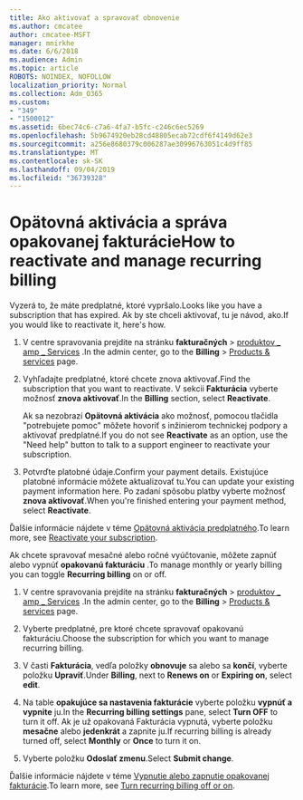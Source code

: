 ```yaml
---
title: Ako aktivovať a spravovať obnovenie
ms.author: cmcatee
author: cmcatee-MSFT
manager: mnirkhe
ms.date: 6/6/2018
ms.audience: Admin
ms.topic: article
ROBOTS: NOINDEX, NOFOLLOW
localization_priority: Normal
ms.collection: Adm_O365
ms.custom:
- "349"
- "1500012"
ms.assetid: 6bec74c6-c7a6-4fa7-b5fc-c246c6ec5269
ms.openlocfilehash: 5b9674920eb28cd48805ecab72cdf6f4149d62e3
ms.sourcegitcommit: a256e8680379c006287ae30996763051c4d9ff85
ms.translationtype: MT
ms.contentlocale: sk-SK
ms.lasthandoff: 09/04/2019
ms.locfileid: "36739328"
---
```

# <a name="how-to-reactivate-and-manage-recurring-billing"></a><span data-ttu-id="997d0-102">Opätovná aktivácia a správa opakovanej fakturácie</span><span class="sxs-lookup"><span data-stu-id="997d0-102">How to reactivate and manage recurring billing</span></span>

<span data-ttu-id="997d0-103">Vyzerá to, že máte predplatné, ktoré vypršalo.</span><span class="sxs-lookup"><span data-stu-id="997d0-103">Looks like you have a subscription that has expired.</span></span> <span data-ttu-id="997d0-104">Ak by ste chceli aktivovať, tu je návod, ako.</span><span class="sxs-lookup"><span data-stu-id="997d0-104">If you would like to reactivate it, here's how.</span></span>
  
1. <span data-ttu-id="997d0-105">V centre spravovania prejdite na stránku **fakturačných** \> [produktov _ amp _ Services](https://go.microsoft.com/fwlink/p/?linkid=842054) .</span><span class="sxs-lookup"><span data-stu-id="997d0-105">In the admin center, go to the **Billing** \> [Products & services](https://go.microsoft.com/fwlink/p/?linkid=842054) page.</span></span>

2. <span data-ttu-id="997d0-106">Vyhľadajte predplatné, ktoré chcete znova aktivovať.</span><span class="sxs-lookup"><span data-stu-id="997d0-106">Find the subscription that you want to reactivate.</span></span> <span data-ttu-id="997d0-107">V sekcii **Fakturácia** vyberte možnosť **znova aktivovať**.</span><span class="sxs-lookup"><span data-stu-id="997d0-107">In the **Billing** section, select  **Reactivate**.</span></span>

    <span data-ttu-id="997d0-108">Ak sa nezobrazí **Opätovná aktivácia** ako možnosť, pomocou tlačidla "potrebujete pomoc" môžete hovoriť s inžinierom technickej podpory a aktivovať predplatné.</span><span class="sxs-lookup"><span data-stu-id="997d0-108">If you do not see **Reactivate** as an option, use the "Need help" button to talk to a support engineer to reactivate your subscription.</span></span>

3. <span data-ttu-id="997d0-109">Potvrďte platobné údaje.</span><span class="sxs-lookup"><span data-stu-id="997d0-109">Confirm your payment details.</span></span> <span data-ttu-id="997d0-110">Existujúce platobné informácie môžete aktualizovať tu.</span><span class="sxs-lookup"><span data-stu-id="997d0-110">You can update your existing payment information here.</span></span> <span data-ttu-id="997d0-111">Po zadaní spôsobu platby vyberte možnosť **znova aktivovať**.</span><span class="sxs-lookup"><span data-stu-id="997d0-111">When you're finished entering your payment method, select **Reactivate**.</span></span>

<span data-ttu-id="997d0-112">Ďalšie informácie nájdete v téme [Opätovná aktivácia predplatného](https://docs.microsoft.com//office365/admin/subscriptions-and-billing/reactivate-your-subscription).</span><span class="sxs-lookup"><span data-stu-id="997d0-112">To learn more, see [Reactivate your subscription](https://docs.microsoft.com//office365/admin/subscriptions-and-billing/reactivate-your-subscription).</span></span> 

<span data-ttu-id="997d0-113">Ak chcete spravovať mesačné alebo ročné vyúčtovanie, môžete zapnúť alebo vypnúť **opakovanú fakturáciu** .</span><span class="sxs-lookup"><span data-stu-id="997d0-113">To manage monthly or yearly billing you can toggle **Recurring billing** on or off.</span></span>
  
1. <span data-ttu-id="997d0-114">V centre spravovania prejdite na stránku **fakturačných** \> [produktov _ amp _ Services](https://go.microsoft.com/fwlink/p/?linkid=842054) .</span><span class="sxs-lookup"><span data-stu-id="997d0-114">In the admin center, go to the **Billing** \> [Products & services](https://go.microsoft.com/fwlink/p/?linkid=842054) page.</span></span>

2. <span data-ttu-id="997d0-115">Vyberte predplatné, pre ktoré chcete spravovať opakovanú fakturáciu.</span><span class="sxs-lookup"><span data-stu-id="997d0-115">Choose the subscription for which you want to manage recurring billing.</span></span>

3. <span data-ttu-id="997d0-116">V časti **Fakturácia**, vedľa položky **obnovuje** sa alebo sa **končí**, vyberte položku **Upraviť**.</span><span class="sxs-lookup"><span data-stu-id="997d0-116">Under **Billing**, next to **Renews on** or **Expiring on**, select **edit**.</span></span>

4. <span data-ttu-id="997d0-117">Na table **opakujúce sa nastavenia fakturácie** vyberte položku **vypnúť a vypnite** ju.</span><span class="sxs-lookup"><span data-stu-id="997d0-117">In the **Recurring billing settings** pane, select **Turn OFF** to turn it off.</span></span> <span data-ttu-id="997d0-118">Ak je už opakovaná Fakturácia vypnutá, vyberte položku **mesačne** alebo **jedenkrát** a zapnite ju.</span><span class="sxs-lookup"><span data-stu-id="997d0-118">If recurring billing is already turned off, select **Monthly** or **Once** to turn it on.</span></span>

5. <span data-ttu-id="997d0-119">Vyberte položku **Odoslať zmenu**.</span><span class="sxs-lookup"><span data-stu-id="997d0-119">Select **Submit change**.</span></span>

<span data-ttu-id="997d0-120">Ďalšie informácie nájdete v téme [Vypnutie alebo zapnutie opakovanej fakturácie](https://docs.microsoft.com/office365/admin/subscriptions-and-billing/renew-your-subscription#turn-recurring-billing-off-or-on).</span><span class="sxs-lookup"><span data-stu-id="997d0-120">To learn more, see [Turn recurring billing off or on](https://docs.microsoft.com/office365/admin/subscriptions-and-billing/renew-your-subscription#turn-recurring-billing-off-or-on).</span></span>